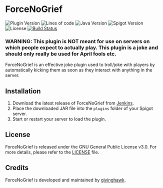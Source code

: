 # ForceNoGrief

![Plugin Version](https://img.shields.io/badge/version-0.1-blue.svg)
![Lines of code](https://img.shields.io/tokei/lines/github/givinghawk/ForceNoGrief)
![Java Version](https://img.shields.io/badge/java-1.8-orange.svg)
![Spigot Version](https://img.shields.io/badge/spigot-1.15-brightgreen.svg)
![License](https://img.shields.io/badge/license-GPL--3.0-red.svg)
[![Build Status](https://jenkins.gnet.gq/job/ForceNoGrief/badge/icon)](https://jenkins.gnet.gq/job/ForceNoGrief/)

### WARNING: This plugin is NOT meant for use on servers on which people expect to actually play. This plugin is a joke and should only really be used for April fools etc.

ForceNoGrief is an effective joke plugin used to troll/joke with players by automatically kicking them as soon as they interact with anything in the server. 

## Installation

1. Download the latest release of ForceNoGrief from [Jenkins](https://github.com/yourusername/ForceNoGrief/releases).
2. Place the downloaded JAR file into the `plugins` folder of your Spigot server.
3. Start or restart your server to load the plugin.

## License

ForceNoGrief is released under the GNU General Public License v3.0. For more details, please refer to the [LICENSE](LICENSE) file.

## Credits

ForceNoGrief is developed and maintained by [givinghawk](https://github.com/givinghawk).